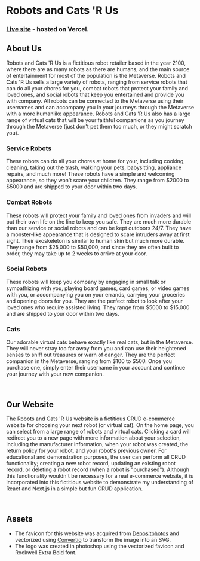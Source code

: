 # **Robots and Cats 'R Us**
### [Live site](https://robots-and-cats-r-us.vercel.app/) - hosted on Vercel.
## **About Us**
Robots and Cats 'R Us is a fictitious robot retailer based in the year 2100, where there are as many robots as there are humans, and the main source of entertainment for most of the population is the Metaverse. Robots and Cats 'R Us sells a large variety of robots, ranging from service robots that can do all your chores for you, combat robots that protect your family and loved ones, and social robots that keep you entertained and provide you with company. All robots can be connected to the Metaverse using their usernames and can accompany you in your journeys through the Metaverse with a more humanlike appearance. Robots and Cats 'R Us also has a large range of virtual cats that will be your faithful companions as you journey through the Metaverse (just don't pet them too much, or they might scratch you). 
### **Service Robots**
These robots can do all your chores at home for your, including cooking, cleaning, taking out the trash, walking your pets, babysitting, appliance repairs, and much more! These robots have a simple and welcoming appearance, so they won't scare your children. They range from $2000 to $5000 and are shipped to your door within two days.
### **Combat Robots**
These robots will protect your family and loved ones from invaders and will put their own life on the line to keep you safe. They are much more durable than our service or social robots and can be kept outdoors 24/7. They have a monster-like appearance that is designed to scare intruders away at first sight. Their exoskeleton is similar to human skin but much more durable. They range from $25,000 to $50,000, and since they are often built to order, they may take up to 2 weeks to arrive at your door.
### **Social Robots**
These robots will keep you company by engaging in small talk or sympathizing with you, playing board games, card games, or video games with you, or accompanying you on your errands, carrying your groceries and opening doors for you. They are the perfect robot to look after your loved ones who require assisted living. They range from $5000 to $15,000 and are shipped to your door within two days. 
### **Cats**
Our adorable virtual cats behave exactly like real cats, but in the Metaverse. They will never stray too far away from you and can use their heightened senses to sniff out treasures or warn of danger. They are the perfect companion in the Metaverse, ranging from $100 to $500. Once you purchase one, simply enter their username in your account and continue your journey with your new companion.

<br/>

## **Our Website**
The Robots and Cats 'R Us website is a fictitious CRUD e-commerce website for choosing your next robot (or virtual cat). On the home page, you can select from a large range of robots and virtual cats. Clicking a card will redirect you to a new page with more information about your selection, including the manufacturer information, when your robot was created, the return policy for your robot, and your robot's previous owner. For educational and demonstration purposes, the user can perform all CRUD functionality; creating a new robot record, updating an existing robot record, or deleting a robot record (when a robot is "purchased"). Although this functionality wouldn't be necessary for a real e-commerce website, it is incorporated into this fictitious website to demonstrate my understanding of React and Next.js in a simple but fun CRUD application. 

<br/>

## **Assets**
- The favicon for this website was acquired from [Depositphotos](https://depositphotos.com/vector-images/robot-logo.html) and vectorized using [Convertio](https://convertio.co/) to transform the image into an SVG. 
- The logo was created in photoshop using the vectorized favicon and Rockwell Extra Bold font.
